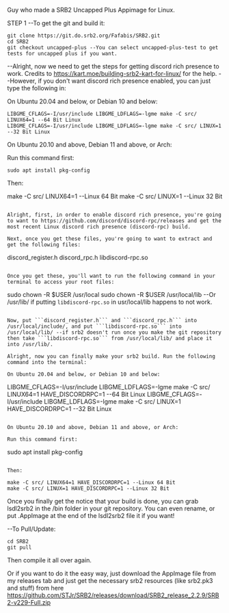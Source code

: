 Guy who made a SRB2 Uncapped Plus Appimage for Linux.

STEP 1
--To get the git and build it:
```
git clone https://git.do.srb2.org/Fafabis/SRB2.git
cd SRB2
git checkout uncapped-plus --You can select uncapped-plus-test to get tests for uncapped plus if you want.

```

--Alright, now we need to get the steps for getting discord rich presence to work. Credits to https://kart.moe/building-srb2-kart-for-linux/ for the help.
--However, if you don't want discord rich presence enabled, you can just type the following in:

On Ubuntu 20.04 and below, or Debian 10 and below:

```
LIBGME_CFLAGS=-I/usr/include LIBGME_LDFLAGS=-lgme make -C src/ LINUX64=1 --64 Bit Linux
LIBGME_CFLAGS=-I/usr/include LIBGME_LDFLAGS=-lgme make -C src/ LINUX=1 --32 Bit Linux

```

On Ubuntu 20.10 and above, Debian 11 and above, or Arch:

Run this command first:

```
sudo apt install pkg-config

```

Then:

make -C src/ LINUX64=1 --Linux 64 Bit
make -C src/ LINUX=1 --Linux 32 Bit

```

Alright, first, in order to enable discord rich presence, you're going to want to https://github.com/discord/discord-rpc/releases and get the most recent Linux discord rich presence (discord-rpc) build.

Next, once you get these files, you're going to want to extract and get the following files:

```
discord_register.h
discord_rpc.h
libdiscord-rpc.so

```

Once you get these, you'll want to run the following command in your terminal to access your root files:

```
sudo chown -R $USER /usr/local
sudo chown -R $USER /usr/local/lib --Or /usr/lib/ if putting ```libdiscord-rpc.so``` in usr/local/lib happens to not work.

```

Now, put ```discord_register.h``` and ```discord_rpc.h``` into /usr/local/include/, and put ```libdiscord-rpc.so``` into /usr/local/lib/ --if srb2 doesn't run once you make the git repository then take ```libdiscord-rpc.so``` from /usr/local/lib/ and place it into /usr/lib/.

Alright, now you can finally make your srb2 build. Run the following command into the terminal:

On Ubuntu 20.04 and below, or Debian 10 and below:

```
LIBGME_CFLAGS=-I/usr/include LIBGME_LDFLAGS=-lgme make -C src/ LINUX64=1 HAVE_DISCORDRPC=1 --64 Bit Linux
LIBGME_CFLAGS=-I/usr/include LIBGME_LDFLAGS=-lgme make -C src/ LINUX=1 HAVE_DISCORDRPC=1 --32 Bit Linux

```

On Ubuntu 20.10 and above, Debian 11 and above, or Arch:

Run this command first:

```
sudo apt install pkg-config

```

Then:

make -C src/ LINUX64=1 HAVE_DISCORDRPC=1 --Linux 64 Bit
make -C src/ LINUX=1 HAVE_DISCORDRPC=1 --Linux 32 Bit

```

Once you finally get the notice that your build is done, you can grab lsdl2srb2 in the /bin folder in your git repository.
You can even rename, or put .AppImage at the end of the lsdl2srb2 file it if you want!

--To Pull/Update:

```
cd SRB2
git pull

```

Then compile it all over again.

Or if you want to do it the easy way, just download the AppImage file from my releases tab and just get the necessary srb2 resources (like srb2.pk3 and stuff) from here https://github.com/STJr/SRB2/releases/download/SRB2_release_2.2.9/SRB2-v229-Full.zip
